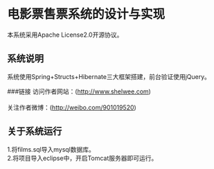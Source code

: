 电影票售票系统的设计与实现
=====

本系统采用Apache License2.0开源协议。

系统说明
-----------
系统使用Spring+Structs+Hibernate三大框架搭建，前台验证使用jQuery。

###链接
访问作者网站：(http://www.shelwee.com)<br />  
关注作者微博：(http://weibo.com/901019520)<br />  

关于系统运行
-------------
1.将films.sql导入mysql数据库。<br />
2.将项目导入eclipse中，开启Tomcat服务器即可运行。
